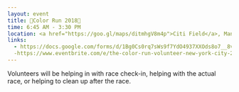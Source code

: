 ```yaml
---
layout: event
title: 🌈Color Run 2018🌈  
time: 6:45 AM - 3:30 PM
location: <a href="https://goo.gl/maps/ditmhgV8m4p">Citi Field</a>, Manhattan
links: 
  - https://docs.google.com/forms/d/1Bg0Cs0rq7sWs9f7YdO4937XXOds8o7__8v19AVk3-2M/viewform?edit_requested=true
  -https://www.eventbrite.com/e/the-color-run-volunteer-new-york-city-2018-registration-46096966267?_ga=2.137746032.1910058942.1533416197-437066142.1528926905
---
```

Volunteers will be helping in with race check-in, helping with the actual race, or helping to clean up after the race.



